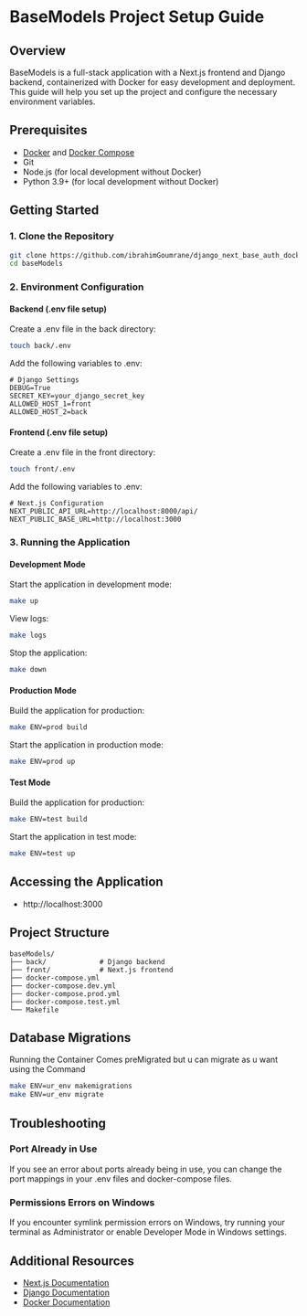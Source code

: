 # BaseModels Project Setup Guide

## Overview

BaseModels is a full-stack application with a Next.js frontend and Django backend, containerized with Docker for easy development and deployment. This guide will help you set up the project and configure the necessary environment variables.

## Prerequisites

- [Docker](https://docs.docker.com/get-docker/) and [Docker Compose](https://docs.docker.com/compose/install/)
- Git
- Node.js (for local development without Docker)
- Python 3.9+ (for local development without Docker)

## Getting Started

### 1. Clone the Repository

```bash
git clone https://github.com/ibrahimGoumrane/django_next_base_auth_dockerized.git
cd baseModels
```

### 2. Environment Configuration

#### Backend (.env file setup)

Create a .env file in the back directory:

```bash
touch back/.env
```

Add the following variables to .env:

```
# Django Settings
DEBUG=True
SECRET_KEY=your_django_secret_key
ALLOWED_HOST_1=front
ALLOWED_HOST_2=back

```

#### Frontend (.env file setup)

Create a .env file in the front directory:

```bash
touch front/.env
```

Add the following variables to .env:

```
# Next.js Configuration
NEXT_PUBLIC_API_URL=http://localhost:8000/api/
NEXT_PUBLIC_BASE_URL=http://localhost:3000
```

### 3. Running the Application

#### Development Mode

Start the application in development mode:

```bash
make up
```

View logs:

```bash
make logs
```

Stop the application:

```bash
make down
```

#### Production Mode

Build the application for production:

```bash
make ENV=prod build
```

Start the application in production mode:

```bash
make ENV=prod up
```

#### Test Mode

Build the application for production:

```bash
make ENV=test build
```

Start the application in test mode:

```bash
make ENV=test up
```

## Accessing the Application

- http://localhost:3000

## Project Structure

```
baseModels/
├── back/             # Django backend
├── front/            # Next.js frontend
├── docker-compose.yml
├── docker-compose.dev.yml
├── docker-compose.prod.yml
├── docker-compose.test.yml
└── Makefile
```

## Database Migrations

Running the Container Comes preMigrated but u can migrate as u want using the Command

```bash
make ENV=ur_env makemigrations
make ENV=ur_env migrate

```

## Troubleshooting

### Port Already in Use

If you see an error about ports already being in use, you can change the port mappings in your .env files and docker-compose files.

### Permissions Errors on Windows

If you encounter symlink permission errors on Windows, try running your terminal as Administrator or enable Developer Mode in Windows settings.

## Additional Resources

- [Next.js Documentation](https://nextjs.org/docs)
- [Django Documentation](https://docs.djangoproject.com/)
- [Docker Documentation](https://docs.docker.com/)
